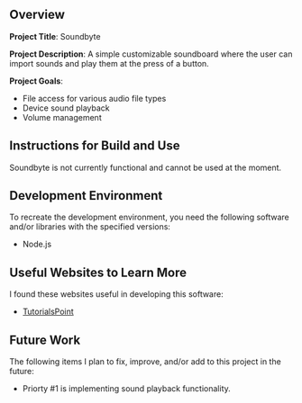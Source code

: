 ## Overview

**Project Title**:
Soundbyte

**Project Description**:
A simple customizable soundboard where the user can import sounds and play them at the press of a button. 

**Project Goals**:
- File access for various audio file types
- Device sound playback
- Volume management

## Instructions for Build and Use

Soundbyte is not currently functional and cannot be used at the moment. 

## Development Environment 

To recreate the development environment, you need the following software and/or libraries with the specified versions:

* Node.js

## Useful Websites to Learn More

I found these websites useful in developing this software:

* [TutorialsPoint](https://www.tutorialspoint.com/nodejs/index.htm)

## Future Work

The following items I plan to fix, improve, and/or add to this project in the future:

* Priorty #1 is implementing sound playback functionality.
